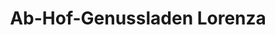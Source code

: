 ---
title: "Ab-Hof-Genussladen Lorenza"
url: /sankt-lorenzen-am-wechsel/ab-hof-genussladen-lorenza/
shop: Hofladen
---